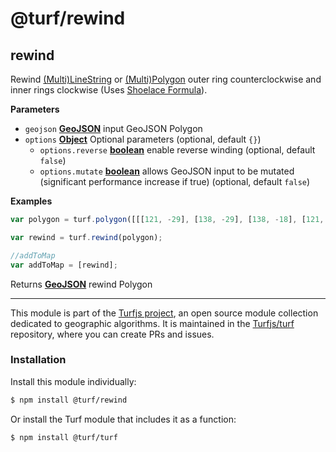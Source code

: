 # @turf/rewind

<!-- Generated by documentation.js. Update this documentation by updating the source code. -->

## rewind

Rewind [(Multi)LineString][1] or [(Multi)Polygon][2] outer ring counterclockwise and inner rings clockwise (Uses [Shoelace Formula][3]).

**Parameters**

-   `geojson` **[GeoJSON][4]** input GeoJSON Polygon
-   `options` **[Object][5]** Optional parameters (optional, default `{}`)
    -   `options.reverse` **[boolean][6]** enable reverse winding (optional, default `false`)
    -   `options.mutate` **[boolean][6]** allows GeoJSON input to be mutated (significant performance increase if true) (optional, default `false`)

**Examples**

```javascript
var polygon = turf.polygon([[[121, -29], [138, -29], [138, -18], [121, -18], [121, -29]]]);

var rewind = turf.rewind(polygon);

//addToMap
var addToMap = [rewind];
```

Returns **[GeoJSON][4]** rewind Polygon

[1]: https://tools.ietf.org/html/rfc7946#section-3.1.4

[2]: https://tools.ietf.org/html/rfc7946#section-3.1.6

[3]: http://en.wikipedia.org/wiki/Shoelace_formula

[4]: https://tools.ietf.org/html/rfc7946#section-3

[5]: https://developer.mozilla.org/docs/Web/JavaScript/Reference/Global_Objects/Object

[6]: https://developer.mozilla.org/docs/Web/JavaScript/Reference/Global_Objects/Boolean

<!-- This file is automatically generated. Please don't edit it directly:
if you find an error, edit the source file (likely index.js), and re-run
./scripts/generate-readmes in the turf project. -->

---

This module is part of the [Turfjs project](http://turfjs.org/), an open source
module collection dedicated to geographic algorithms. It is maintained in the
[Turfjs/turf](https://github.com/Turfjs/turf) repository, where you can create
PRs and issues.

### Installation

Install this module individually:

```sh
$ npm install @turf/rewind
```

Or install the Turf module that includes it as a function:

```sh
$ npm install @turf/turf
```
